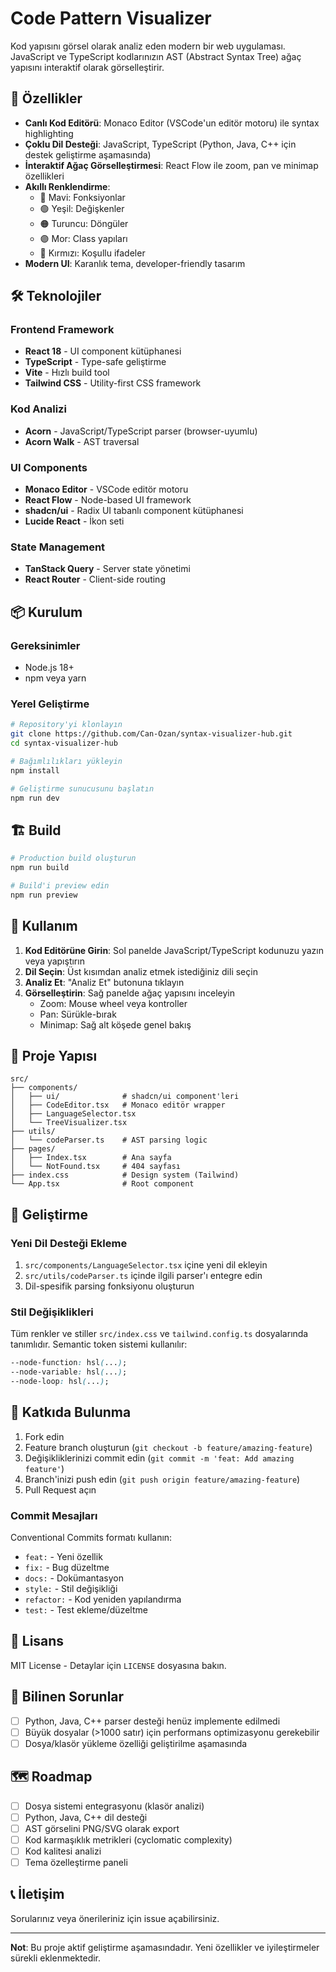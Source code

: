 # Code Pattern Visualizer

Kod yapısını görsel olarak analiz eden modern bir web uygulaması. JavaScript ve TypeScript kodlarınızın AST (Abstract Syntax Tree) ağaç yapısını interaktif olarak görselleştirir.

## 🚀 Özellikler

- **Canlı Kod Editörü**: Monaco Editor (VSCode'un editör motoru) ile syntax highlighting
- **Çoklu Dil Desteği**: JavaScript, TypeScript (Python, Java, C++ için destek geliştirme aşamasında)
- **İnteraktif Ağaç Görselleştirmesi**: React Flow ile zoom, pan ve minimap özellikleri
- **Akıllı Renklendirme**: 
  - 🔵 Mavi: Fonksiyonlar
  - 🟢 Yeşil: Değişkenler
  - 🟠 Turuncu: Döngüler
  - 🟣 Mor: Class yapıları
  - 🔴 Kırmızı: Koşullu ifadeler
- **Modern UI**: Karanlık tema, developer-friendly tasarım

## 🛠️ Teknolojiler

### Frontend Framework
- **React 18** - UI component kütüphanesi
- **TypeScript** - Type-safe geliştirme
- **Vite** - Hızlı build tool
- **Tailwind CSS** - Utility-first CSS framework

### Kod Analizi
- **Acorn** - JavaScript/TypeScript parser (browser-uyumlu)
- **Acorn Walk** - AST traversal

### UI Components
- **Monaco Editor** - VSCode editör motoru
- **React Flow** - Node-based UI framework
- **shadcn/ui** - Radix UI tabanlı component kütüphanesi
- **Lucide React** - İkon seti

### State Management
- **TanStack Query** - Server state yönetimi
- **React Router** - Client-side routing

## 📦 Kurulum

### Gereksinimler
- Node.js 18+ 
- npm veya yarn

### Yerel Geliştirme

```bash
# Repository'yi klonlayın
git clone https://github.com/Can-Ozan/syntax-visualizer-hub.git
cd syntax-visualizer-hub

# Bağımlılıkları yükleyin
npm install

# Geliştirme sunucusunu başlatın
npm run dev
```


## 🏗️ Build

```bash
# Production build oluşturun
npm run build

# Build'i preview edin
npm run preview
```

## 📝 Kullanım

1. **Kod Editörüne Girin**: Sol panelde JavaScript/TypeScript kodunuzu yazın veya yapıştırın
2. **Dil Seçin**: Üst kısımdan analiz etmek istediğiniz dili seçin
3. **Analiz Et**: "Analiz Et" butonuna tıklayın
4. **Görselleştirin**: Sağ panelde ağaç yapısını inceleyin
   - Zoom: Mouse wheel veya kontroller
   - Pan: Sürükle-bırak
   - Minimap: Sağ alt köşede genel bakış

## 🎯 Proje Yapısı

```
src/
├── components/
│   ├── ui/              # shadcn/ui component'leri
│   ├── CodeEditor.tsx   # Monaco editör wrapper
│   ├── LanguageSelector.tsx
│   └── TreeVisualizer.tsx
├── utils/
│   └── codeParser.ts    # AST parsing logic
├── pages/
│   ├── Index.tsx        # Ana sayfa
│   └── NotFound.tsx     # 404 sayfası
├── index.css            # Design system (Tailwind)
└── App.tsx              # Root component
```

## 🔧 Geliştirme

### Yeni Dil Desteği Ekleme

1. `src/components/LanguageSelector.tsx` içine yeni dil ekleyin
2. `src/utils/codeParser.ts` içinde ilgili parser'ı entegre edin
3. Dil-spesifik parsing fonksiyonu oluşturun

### Stil Değişiklikleri

Tüm renkler ve stiller `src/index.css` ve `tailwind.config.ts` dosyalarında tanımlıdır. Semantic token sistemi kullanılır:

```css
--node-function: hsl(...);
--node-variable: hsl(...);
--node-loop: hsl(...);
```

## 🤝 Katkıda Bulunma

1. Fork edin
2. Feature branch oluşturun (`git checkout -b feature/amazing-feature`)
3. Değişikliklerinizi commit edin (`git commit -m 'feat: Add amazing feature'`)
4. Branch'inizi push edin (`git push origin feature/amazing-feature`)
5. Pull Request açın

### Commit Mesajları

Conventional Commits formatı kullanın:
- `feat:` - Yeni özellik
- `fix:` - Bug düzeltme
- `docs:` - Dokümantasyon
- `style:` - Stil değişikliği
- `refactor:` - Kod yeniden yapılandırma
- `test:` - Test ekleme/düzeltme

## 📄 Lisans

MIT License - Detaylar için `LICENSE` dosyasına bakın.

## 🐛 Bilinen Sorunlar

- [ ] Python, Java, C++ parser desteği henüz implemente edilmedi
- [ ] Büyük dosyalar (>1000 satır) için performans optimizasyonu gerekebilir
- [ ] Dosya/klasör yükleme özelliği geliştirilme aşamasında

## 🗺️ Roadmap

- [ ] Dosya sistemi entegrasyonu (klasör analizi)
- [ ] Python, Java, C++ dil desteği
- [ ] AST görselini PNG/SVG olarak export
- [ ] Kod karmaşıklık metrikleri (cyclomatic complexity)
- [ ] Kod kalitesi analizi
- [ ] Tema özelleştirme paneli

## 📞 İletişim

Sorularınız veya önerileriniz için issue açabilirsiniz.

---

**Not**: Bu proje aktif geliştirme aşamasındadır. Yeni özellikler ve iyileştirmeler sürekli eklenmektedir.
